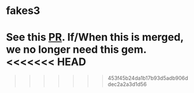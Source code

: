 # fakes3

See this [PR](https://github.com/jubos/fake-s3/pull/135). If/When this is merged, we no longer need this gem.
<<<<<<< HEAD
=======


>>>>>>> 453f45b24da1b17b93d5adb906ddec2a2a3d1d56
